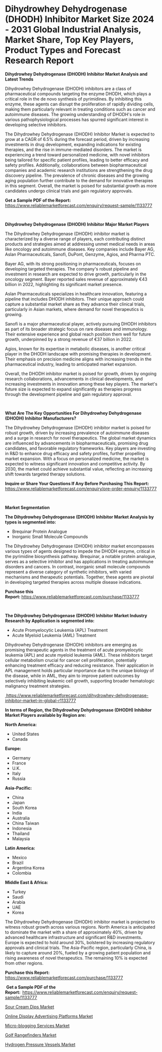 <p><h1>Dihydrowhey Dehydrogenase (DHODH) Inhibitor Market Size 2024 - 2031 Global Industrial Analysis, Market Share, Top Key Players, Product Types and Forecast Research Report</h1></p><p><strong>Dihydrowhey Dehydrogenase (DHODH) Inhibitor Market Analysis and Latest Trends</strong></p>
<p><p>Dihydrowhey Dehydrogenase (DHODH) inhibitors are a class of pharmaceutical compounds targeting the enzyme DHODH, which plays a critical role in the de novo synthesis of pyrimidines. By inhibiting this enzyme, these agents can disrupt the proliferation of rapidly dividing cells, making them particularly relevant in treating conditions such as cancer and autoimmune diseases. The growing understanding of DHODH's role in various pathophysiological processes has spurred significant interest in developing selective inhibitors.</p><p>The Dihydrowhey Dehydrogenase (DHODH) Inhibitor Market is expected to grow at a CAGR of 6.5% during the forecast period, driven by increasing investments in drug development, expanding indications for existing therapies, and the rise in immune-mediated disorders. The market is experiencing a trend toward personalized medicine, with novel inhibitors being tailored for specific patient profiles, leading to better efficacy and safety profiles. Additionally, collaborations between biopharmaceutical companies and academic research institutions are strengthening the drug discovery pipeline. The prevalence of chronic diseases and the growing aging population further contribute to the demand for innovative therapies in this segment. Overall, the market is poised for substantial growth as more candidates undergo clinical trials and gain regulatory approvals.</p></p>
<p><strong>Get a Sample PDF of the Report:&nbsp;</strong> <a href="https://www.reliablemarketforecast.com/enquiry/request-sample/1133777?utm_campaign=1124&utm_medium=2&utm_source=Github&utm_content=ia&utm_term=18102024&utm_id=dihydrowhey-dehydrogenase-dhodh-inhibitor">https://www.reliablemarketforecast.com/enquiry/request-sample/1133777</a></p>
<p>&nbsp;</p>
<p><strong>Dihydrowhey Dehydrogenase (DHODH) Inhibitor Major Market Players</strong></p>
<p><p>The Dihydrowhey Dehydrogenase (DHODH) inhibitor market is characterized by a diverse range of players, each contributing distinct products and strategies aimed at addressing unmet medical needs in areas like oncology and autoimmune diseases. Key companies include Bayer AG, Aslan Pharmaceuticals, Sanofi, DuPont, Genzyme, Agios, and Pharma PTC.</p><p>Bayer AG, with its strong positioning in pharmaceuticals, focuses on developing targeted therapies. The company's robust pipeline and investment in research are expected to drive growth, particularly in the oncology segment. Bayer reported sales revenue of approximately €43 billion in 2022, highlighting its significant market presence.</p><p>Aslan Pharmaceuticals specializes in healthcare innovation, featuring a pipeline that includes DHODH inhibitors. Their unique approach could capture a substantial market share as they advance their clinical trials, particularly in Asian markets, where demand for novel therapeutics is growing.</p><p>Sanofi is a major pharmaceutical player, actively pursuing DHODH inhibitors as part of its broader strategic focus on rare diseases and immunology. Their extensive experience and global reach position them well for future growth, underpinned by a strong revenue of €37 billion in 2022.</p><p>Agios, known for its expertise in metabolic diseases, is another critical player in the DHODH landscape with promising therapies in development. Their emphasis on precision medicine aligns with increasing trends in the pharmaceutical industry, leading to anticipated market expansion.</p><p>Overall, the DHODH inhibitor market is poised for growth, driven by ongoing research collaborations, advancements in clinical developments, and increasing investments in innovation among these key players. The market's future size is expected to expand significantly as therapies progress through the development pipeline and gain regulatory approval.</p></p>
<p>&nbsp;</p>
<p><strong>What Are The Key Opportunities For Dihydrowhey Dehydrogenase (DHODH) Inhibitor Manufacturers?</strong></p>
<p><p>The Dihydrowhey Dehydrogenase (DHODH) inhibitor market is poised for robust growth, driven by increasing prevalence of autoimmune diseases and a surge in research for novel therapeutics. The global market dynamics are influenced by advancements in biopharmaceuticals, promising drug candidates, and favorable regulatory frameworks. Key players are investing in R&D to enhance drug efficacy and safety profiles, further propelling market expansion. With a focus on personalized medicine, the market is expected to witness significant innovation and competitive activity. By 2030, the market could achieve substantial value, reflecting an increasing shift towards targeted therapy solutions.</p></p>
<p><strong>Inquire or Share Your Questions If Any Before Purchasing This Report:</strong> <a href="https://www.reliablemarketforecast.com/enquiry/pre-order-enquiry/1133777?utm_campaign=1124&utm_medium=2&utm_source=Github&utm_content=ia&utm_term=18102024&utm_id=dihydrowhey-dehydrogenase-dhodh-inhibitor">https://www.reliablemarketforecast.com/enquiry/pre-order-enquiry/1133777</a></p>
<p>&nbsp;</p>
<p><strong>Market Segmentation</strong></p>
<p><strong>The Dihydrowhey Dehydrogenase (DHODH) Inhibitor Market Analysis by types is segmented into:</strong></p>
<p><ul><li>Brequinar Protein Analogue</li><li>Inorganic Small Molecule Compounds</li></ul></p>
<p><p>The Dihydrowhey Dehydrogenase (DHODH) inhibitor market encompasses various types of agents designed to impede the DHODH enzyme, critical in the pyrimidine biosynthesis pathway. Brequinar, a notable protein analogue, serves as a selective inhibitor and has applications in treating autoimmune disorders and cancers. In contrast, inorganic small molecule compounds represent a diverse category of synthetic inhibitors, with varied mechanisms and therapeutic potentials. Together, these agents are pivotal in developing targeted therapies across multiple disease indications.</p></p>
<p><strong>Purchase this Report:&nbsp;</strong><a href="https://www.reliablemarketforecast.com/purchase/1133777?utm_campaign=1124&utm_medium=2&utm_source=Github&utm_content=ia&utm_term=18102024&utm_id=dihydrowhey-dehydrogenase-dhodh-inhibitor">https://www.reliablemarketforecast.com/purchase/1133777</a></p>
<p>&nbsp;</p>
<p><strong>The Dihydrowhey Dehydrogenase (DHODH) Inhibitor Market Industry Research by Application is segmented into:</strong></p>
<p><ul><li>Acute Promyelocytic Leukemia (APL) Treatment</li><li>Acute Myeloid Leukemia (AML) Treatment</li></ul></p>
<p><p>Dihydrowhey Dehydrogenase (DHODH) inhibitors are emerging as promising therapeutic agents in the treatment of acute promyelocytic leukemia (APL) and acute myeloid leukemia (AML). These inhibitors target cellular metabolism crucial for cancer cell proliferation, potentially enhancing treatment efficacy and reducing resistance. Their application in APL management holds particular importance due to the unique biology of the disease, while in AML, they aim to improve patient outcomes by selectively inhibiting leukemic cell growth, supporting broader hematologic malignancy treatment strategies.</p></p>
<p><a href="https://www.reliablemarketforecast.com/dihydrowhey-dehydrogenase-inhibitor-market-in-global-r1133777?utm_campaign=1124&utm_medium=2&utm_source=Github&utm_content=ia&utm_term=18102024&utm_id=dihydrowhey-dehydrogenase-dhodh-inhibitor">&nbsp;https://www.reliablemarketforecast.com/dihydrowhey-dehydrogenase-inhibitor-market-in-global-r1133777</a></p>
<p><strong>In terms of Region, the Dihydrowhey Dehydrogenase (DHODH) Inhibitor Market Players available by Region are:</strong></p>
<p>
    <p> <strong> North America: </strong>
        <ul>
            <li>United States</li>
            <li>Canada</li>
        </ul>
        </p> 
    <p> <strong> Europe: </strong>
        <ul>
            <li>Germany</li>
            <li>France</li>
            <li>U.K.</li>
            <li>Italy</li>
            <li>Russia</li>
        </ul>
        </p> 
    <p> <strong> Asia-Pacific: </strong>
        <ul>
            <li>China</li>
            <li>Japan</li>
            <li>South Korea</li>
            <li>India</li>
            <li>Australia</li>
            <li>China Taiwan</li>
            <li>Indonesia</li>
            <li>Thailand</li>
            <li>Malaysia</li>
        </ul>
        </p> 
    <p> <strong> Latin America: </strong>
        <ul>
            <li>Mexico</li>
            <li>Brazil</li>
            <li>Argentina Korea</li>
            <li>Colombia</li>
        </ul>
        </p> 
    <p> <strong> Middle East & Africa: </strong>
        <ul>
            <li>Turkey</li>
            <li>Saudi</li>
            <li>Arabia</li>
            <li>UAE</li>
            <li>Korea</li>
        </ul>
    </p>
    </p>
<p><p>The Dihydrowhey Dehydrogenase (DHODH) inhibitor market is projected to witness robust growth across various regions. North America is anticipated to dominate the market with a share of approximately 40%, driven by advanced healthcare infrastructure and significant R&D investments. Europe is expected to hold around 30%, bolstered by increasing regulatory approvals and clinical trials. The Asia-Pacific region, particularly China, is likely to capture around 20%, fueled by a growing patient population and rising awareness of novel therapeutics. The remaining 10% is expected from other regions.</p></p>
<p><strong>Purchase this Report: </strong><a href="https://www.reliablemarketforecast.com/purchase/1133777?utm_campaign=1124&utm_medium=2&utm_source=Github&utm_content=ia&utm_term=18102024&utm_id=dihydrowhey-dehydrogenase-dhodh-inhibitor">https://www.reliablemarketforecast.com/purchase/1133777</a></p>
<p>&nbsp;<strong>Get a Sample PDF of the Report:&nbsp;&nbsp;</strong><a href="https://www.reliablemarketforecast.com/enquiry/request-sample/1133777?utm_campaign=1124&utm_medium=2&utm_source=Github&utm_content=ia&utm_term=18102024&utm_id=dihydrowhey-dehydrogenase-dhodh-inhibitor">https://www.reliablemarketforecast.com/enquiry/request-sample/1133777</a></p>
<p><strong></strong></p>
<p><p><a href="https://www.linkedin.com/pulse/sour-cream-dips-market-overview-regional-outlook-competitive-t1yof?utm_campaign=1124&utm_medium=2&utm_source=Github&utm_content=ia&utm_term=18102024&utm_id=dihydrowhey-dehydrogenase-dhodh-inhibitor">Sour Cream Dips Market</a></p><p><a href="https://github.com/padencrooks0o/Market-Research-Report-List-1/blob/main/online-display-advertising-platforms-market.md?utm_campaign=1124&utm_medium=2&utm_source=Github&utm_content=ia&utm_term=18102024&utm_id=dihydrowhey-dehydrogenase-dhodh-inhibitor">Online Display Advertising Platforms Market</a></p><p><a href="https://github.com/birroctaymonyj/Market-Research-Report-List-1/blob/main/micro-blogging-services-market.md?utm_campaign=1124&utm_medium=2&utm_source=Github&utm_content=ia&utm_term=18102024&utm_id=dihydrowhey-dehydrogenase-dhodh-inhibitor">Micro-blogging Services Market</a></p><p><a href="https://issuu.com/reportprime-2/docs/golf-rangefinders-market-size-2030._d2dd3c2731a8f1?utm_campaign=1124&utm_medium=2&utm_source=Github&utm_content=ia&utm_term=18102024&utm_id=dihydrowhey-dehydrogenase-dhodh-inhibitor">Golf Rangefinders Market</a></p><p><a href="https://issuu.com/reportprime-2/docs/hydrogen-pressure-vessels-market-si_a76cd1c02ae1e7?utm_campaign=1124&utm_medium=2&utm_source=Github&utm_content=ia&utm_term=18102024&utm_id=dihydrowhey-dehydrogenase-dhodh-inhibitor">Hydrogen Pressure Vessels Market</a></p></p>